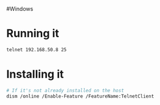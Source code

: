 #Windows 
# Running it
```bash
telnet 192.168.50.8 25
```

# Installing it
```bash
# If it's not already installed on the host
dism /online /Enable-Feature /FeatureName:TelnetClient
```